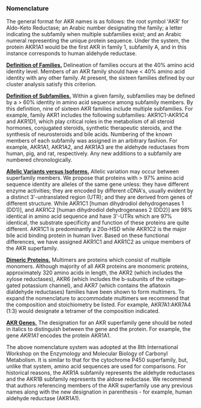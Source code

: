 ### Nomenclature

The general format for AKR names is as follows: the root symbol 'AKR' for
Aldo-Keto Reductase; an Arabic number designating the family; a letter
indicating the subfamily when multiple subfamilies exist; and an Arabic numeral
representing the unique protein sequence. Under the system, the protein AKR1A1
would be the first AKR in family 1, subfamily A, and in this instance
corresponds to human aldehyde reductase.

**<u>Definition of Families.</u>** Delineation of families occurs at the 40%
amino acid identity level. Members of an AKR family should have < 40% amino acid
identity with any other family. At present, the sixteen families defined by our
cluster analysis satisfy this criterion.

**<u>Definition of Subfamilies.</u>** Within a given family, subfamilies may be
defined by a > 60% identity in amino acid sequence among subfamily members. By
this definition, nine of sixteen AKR families include multiple subfamilies. For
example, family AKR1 includes the following subfamilies: AKR1C1-AKR1C4 and
AKR1D1, which play critical roles in the metabolism of all steroid hormones,
conjugated steroids, synthetic therapeutic steroids, and the synthesis of
neurosteroids and bile acids. Numbering of the known members of each subfamily
was assigned in an arbitrary fashion. For example, AKR1A1, AKR1A2, and AKR1A3
are the aldehyde reductases from human, pig, and rat, respectively. Any new
additions to a subfamily are numbered chronologically.

**<u>Allelic Variants versus Isoforms.</u>** Allelic variation may occur between
superfamily members. We propose that proteins with > 97% amino acid sequence
identity are alleles of the same gene unless: they have different enzyme
activities; they are encoded by different cDNA's, usually evident by a distinct
3'-untranslated region (UTR); and they are derived from genes of different
structure. While AKR1C1 [human dihydrodiol dehydrogenases 1 (DD1)], and AKR1C2
[human dihydrodiol dehydrogenases 2 (DD2)] are 98% identical in amino acid
sequence and have 3'-UTRs which are 97% identical, the substrate specificity and
function of these proteins are quite different. AKR1C1 is predominantly a
20α-HSD while AKR1C2 is the major bile acid binding protein in human liver.
Based on these functional differences, we have assigned AKR1C1 and AKR1C2 as
unique members of the AKR superfamily.

**<u>Dimeric Proteins.</u>** Multimers are proteins which consist of multiple
monomers. Although majority of all AKR proteins are monomeric proteins,
approximately 320 amino acids in length, the AKR2 (which includes the xylose
reductases), AKR6 (which includes the b-subunits of the voltage-gated potassium
channel), and AKR7 (which contains the aflatoxin dialdehyde reductases) families
have been shown to form multimers. To expand the nomenclature to accommodate
multimers we recommend that the composition and stoichiometry be listed. For
example, AKR7A1:AKR7A4 (1:3) would designate a tetramer of the composition
indicated.

**<u>AKR Genes.</u>** The designation for an AKR superfamily gene should be
noted in italics to distinguish between the gene and the protein. For example,
the gene *AKR1A1* encodes the protein AKR1A1.

The above nomenclature system was adopted at the 8th International Workshop on
the Enzymology and Molecular Biology of Carbonyl Metabolism. It is similar to
that for the cytochrome P450 superfamily, but, unlike that system, amino acid
sequences are used for comparisons. For historical reasons, the AKR1A subfamily
represents the aldehyde reductases and the AKR1B subfamily represents the aldose
reductase. We recommend that authors referencing members of the AKR superfamily
use any previous names along with the new designation in parenthesis - for
example, human aldehyde reductase (AKR1A1).
